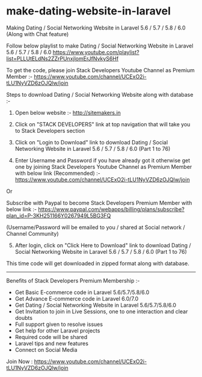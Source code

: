 # make-dating-website-in-laravel
Making Dating / Social Networking Website in Laravel 5.6 / 5.7 / 5.8 / 6.0 (Along with Chat feature)

Follow below playlist to make Dating / Social Networking Website in Laravel 5.6 / 5.7 / 5.8 / 6.0
https://www.youtube.com/playlist?list=PLLUtELdNs2ZZrPUnxjlomErJfNvkyS6Hf

To get the code, please join Stack Developers Youtube Channel as Premium Member :-
https://www.youtube.com/channel/UCExO2i-tLU1NyVZD6zOJQlw/join

Steps to download Dating / Social Networking Website along with database :-

1) Open below website :-
http://sitemakers.in

2) Click on "STACK DEVELOPERS" link at top navigation that will take you to Stack Developers section

3) Click on "Login to Download" link to download Dating / Social Networking Website in Laravel 5.6 / 5.7 / 5.8 / 6.0 (Part 1 to 76)

4) Enter Username and Password if you have already got it otherwise get one by joining Stack Developers Youtube Channel as Premium Member with below link (Recommended) :-
https://www.youtube.com/channel/UCExO2i-tLU1NyVZD6zOJQlw/join

Or 

Subscribe with Paypal to become Stack Developers Premium Member with below link :- 
https://www.paypal.com/webapps/billing/plans/subscribe?plan_id=P-3KH251166Y0267949L5BG3FQ

(Username/Password will be emailed to you / shared at Social network / Channel Community)

5) After login, click on "Click Here to Download" link to download Dating / Social Networking Website in Laravel 5.6 / 5.7 / 5.8 / 6.0 (Part 1 to 76)

This time code will get downloaded in zipped format along with database.

------------------------------

Benefits of Stack Developers Premium Membership :-
- Get Basic E-commerce code in Laravel 5.6/5.7/5.8/6.0
- Get Advance E-commerce code in Laravel 6.0/7.0
- Get Dating / Social Networking Website in Laravel 5.6/5.7/5.8/6.0
- Get Invitation to join in Live Sessions, one to one interaction and clear doubts
- Full support given to resolve issues 
- Get help for other Laravel projects
- Required code will be shared
- Laravel tips and new features
- Connect on Social Media﻿

Join Now : https://www.youtube.com/channel/UCExO2i-tLU1NyVZD6zOJQlw/join
